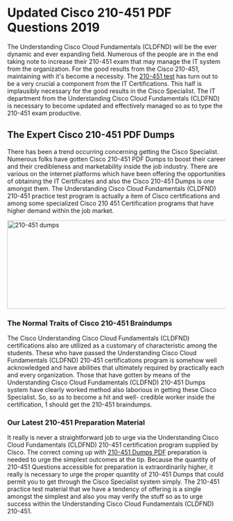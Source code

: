 <h1><strong>Updated Cisco 210-451 PDF Questions 2019</strong></h1>
<p>The Understanding Cisco Cloud Fundamentals (CLDFND) will be the ever dynamic and ever expanding field. Numerous of the people are in the end taking note to increase their 210-451 exam that may manage the IT system from the organization. For the good results from the Cisco 210-451, maintaining with it's become a necessity. The <a href="https://www.securedumps.com/210-451-cheat-sheet.html">210-451 test</a> has turn out to be a very crucial a component from the IT Certifications. This half is implausibly necessary for the good results in the Cisco Specialist. The IT department from the Understanding Cisco Cloud Fundamentals (CLDFND) is necessary to become updated and effectively managed so as to type the 210-451 exam productive.</p>
<h2><strong>The Expert Cisco 210-451 PDF Dumps</strong></h2>
<p>There has been a trend occurring concerning getting the Cisco Specialist. Numerous folks have gotten Cisco 210-451 PDF Dumps to boost their career and their credibleness and marketability inside the job industry. There are various on the internet platforms which have been offering the opportunities of obtaining the IT Certificates and also the Cisco 210-451 Dumps is one amongst them. The Understanding Cisco Cloud Fundamentals (CLDFND) 210-451 practice test program is actually a item of Cisco certifications and among some specialized Cisco 210 451 Certification programs that have higher demand within the job market.</p>
<p><a href="https://www.securedumps.com/210-451-cheat-sheet.html"><img src="https://i.imgur.com/LkNlujf.jpg" alt="210-451 dumps" width="550" height="204" /></a></p>
<h3><strong>The Normal Traits of Cisco 210-451 Braindumps</strong></h3>
<p>The Cisco Understanding Cisco Cloud Fundamentals (CLDFND) certifications also are utilized as a customary of characteristic among the students. These who have passed the Understanding Cisco Cloud Fundamentals (CLDFND) 210-451 certifications program is somehow well acknowledged and have abilities that ultimately required by practically each and every organization. Those that have gotten by means of the Understanding Cisco Cloud Fundamentals (CLDFND) 210-451 Dumps system have clearly worked method also laborious in getting these Cisco Specialist. So, so as to become a hit and well- credible worker inside the certification, 1 should get the 210-451 braindumps.</p>
<h3><strong>Our Latest 210-451 Preparation Material</strong></h3>
<p>It really is never a straightforward job to urge via the Understanding Cisco Cloud Fundamentals (CLDFND) 210-451 certification program supplied by Cisco. The correct coming up with <a href="https://www.securedumps.com/210-451-cheat-sheet.html">210-451 Dumps PDF</a> preparation is needed to urge the simplest outcomes at the tip. Because the quantity of 210-451 Questions accessible for preparation is extraordinarily higher, it really is necessary to urge the proper quantity of 210-451 Dumps that could permit you to get through the Cisco Specialist system simply. The 210-451 practice test material that we have a tendency of offering is a single amongst the simplest and also you may verify the stuff so as to urge success within the Understanding Cisco Cloud Fundamentals (CLDFND) 210-451.</p>
